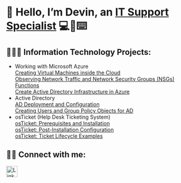 # 👋 Hello, I’m Devin, an  [IT Support Specialist](https://www.linkedin.com/in/devyonmiller) 💻📱⌨️

## 👨🏼‍💻 Information Technology Projects:
- Working with Microsoft Azure<br>
  [Creating Virtual Machines inside the Cloud](https://github.com/Jadm1992/AzureProject)<br>
  [Observing Network Traffic and Network Security Groups (NSGs) Functions](https://github.com/Jadm1992/Observing-Network-Traffic-and-Network-Security-Group-NSG-Functions-between-Azure-Virtual-Machines)<br>
  [Create Active Directory Infrastructure in Azure](https://github.com/Jadm1992/Create-Active-Directory-Infrastructure-in-Azure)<br>
- Active Directory<br>
  [AD Deployment and Configuration](https://github.com/Jadm1992/active-directory-deployment)<br>
  [Creating Users and Group Policy Objects for AD](https://github.com/Jadm1992/users-group-and-policy)<br>
- osTicket (Help Desk Ticketing System)<br>
  [osTicket: Prerequisites and Installation](https://github.com/Jadm1992/osTicket-Prerequisites-and-Installation)<br>
  [osTicket: Post-Installation Configuration](https://github.com/Jadm1992/osTicket---Post-Install-Configuration)<br>
  [osTicket: Ticket Lifecycle Examples](https://github.com/Jadm1992/osTicket---Ticket-Lifecycle-Intake-Through-Resolution)<br>

## 🤳🏻 Connect with me: 

<a href="https://www.linkedin.com/in/devyonmiller">
  <img src="https://upload.wikimedia.org/wikipedia/commons/c/ca/LinkedIn_logo_initials.png" alt="LinkedIn" width="30" />
</a>

<!---
Jadm1992/Jadm1992 is a ✨ special ✨ repository because its `README.md` (this file) appears on your GitHub profile.
You can click the Preview link to take a look at your changes.
--->
